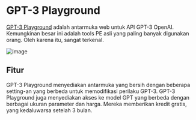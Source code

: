 # GPT-3 Playground

[GPT-3 Playground](https://beta.openai.com/docs/quickstart) adalah antarmuka web untuk API GPT-3 OpenAI. Kemungkinan besar ini adalah tools PE asli yang paling banyak digunakan orang. Oleh karena itu, sangat terkenal.

![image](https://github.com/trigaten/Learn_Prompting/assets/4091265/cb91cd82-e6cd-4677-ab31-fa5dcac3d8ac)

## Fitur

GPT-3 Playground menyediakan antarmuka yang bersih dengan beberapa setting-an yang berbeda untuk memodifikasi perilaku GPT-3. GPT-3 Playground juga menyediakan akses ke model GPT yang berbeda dengan berbagai ukuran parameter dan harga. Mereka memberikan kredit gratis, yang kedaluwarsa setelah 3 bulan.

